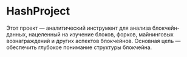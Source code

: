 # HashProject
 Этот проект — аналитический инструмент для анализа блокчейн-данных, нацеленный на изучение блоков, форков, майнинговых вознаграждений и других аспектов блокчейнов. Основная цель — обеспечить глубокое понимание структуры блокчейна.
